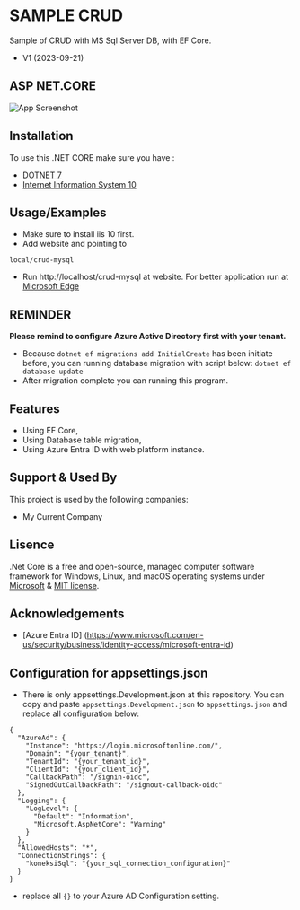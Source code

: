 
# SAMPLE CRUD
Sample of CRUD with MS Sql Server DB, with EF Core.
- V1 (2023-09-21)

## ASP NET.CORE
![App Screenshot](https://blog.rashik.com.np/wp-content/uploads/2020/06/efcore.jpg)

## Installation
To use this .NET CORE make sure you have :
- [DOTNET 7](https://dotnet.microsoft.com/en-us/download/dotnet/7.0)
- [Internet Information System 10](https://www.iis.net/downloads)

## Usage/Examples
- Make sure to install iis 10 first.
- Add website and pointing to
```
local/crud-mysql
```
- Run http://localhost/crud-mysql at website.
For better application run at [Microsoft Edge](https://www.microsoft.com/en-us/edge/download)

## REMINDER
**Please remind to configure Azure Active Directory first with your tenant.**
- Because `dotnet ef migrations add InitialCreate` has been initiate before, you can running database migration with script below:
``
dotnet ef database update
``
- After migration complete you can running this program.

## Features
- Using EF Core,
- Using Database table migration,
- Using Azure Entra ID with web platform instance.

## Support & Used By
This project is used by the following companies:
- My Current Company

## Lisence
.Net Core is a free and open-source, managed computer software framework for Windows, Linux, and macOS operating systems under [Microsoft](https://www.microsoft.com/en-us/licensing/default) & [MIT license](https://opensource.org/licenses/MIT).

## Acknowledgements
- [Azure Entra ID] (https://www.microsoft.com/en-us/security/business/identity-access/microsoft-entra-id)

## Configuration for appsettings.json
- There is only appsettings.Development.json at this repository.
You can copy and paste `appsettings.Development.json` to `appsettings.json` and replace all configuration below:
```
{
  "AzureAd": {
    "Instance": "https://login.microsoftonline.com/",
    "Domain": "{your_tenant}",
    "TenantId": "{your_tenant_id}",
    "ClientId": "{your_client_id}",
    "CallbackPath": "/signin-oidc",
    "SignedOutCallbackPath": "/signout-callback-oidc"
  },
  "Logging": {
    "LogLevel": {
      "Default": "Information",
      "Microsoft.AspNetCore": "Warning"
    }
  },
  "AllowedHosts": "*",
  "ConnectionStrings": {
    "koneksiSql": "{your_sql_connection_configuration}"
  }
}
```
- replace all `{}` to your Azure AD Configuration setting.
